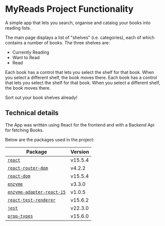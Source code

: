 # MyReads Project Functionality

A simple app that lets you search, organise and catalog your books into reading lists.

The main page displays a list of "shelves" (i.e. categories), each of which contains a number of books. The three shelves are:

 - Currently Reading 
 - Want to Read 
 - Read

Each book has a control that lets you select the shelf for that book. When you select a different shelf, the book moves there. Each book has a control that lets you select the shelf for that book. When you select a different shelf, the book moves there. 

Sort out your book shelves already!

## Technical details

The App was written using React for the frontend and with a Backend Api for fetching Books. 

Below are the packages used in the project:

| Package                                                | Version                                                                                                                                   | 
| ------------------------------------------------------ | ---
[`react`](/packages/react)         | v15.5.4 
[`react-router-dom`](/packages/react-router-dom)         | v4.2.2                   
[`react-dom`](/packages/react-dom)               | v15.5.4    
[`enzyme`](/packages/enzyme)         | v3.3.0                    
[`enzyme-adapter-react-15`](/packages/enzyme-adapter-react-15)               | v1.0.5 
[`react-test-renderer`](/packages/react-test-renderer)               | v15.6.2   
[`jest`](/packages/jest)               | v22.3.0 
[`prop-types`](/packages/prop-types)               | v15.6.0  
        
